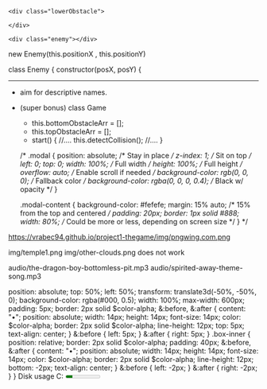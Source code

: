 
<div id="board">


    <div class="lowerObstacle">
        
    </div>

    <div class="enemy"></div>

</div>


new Enemy(this.positionX , this.positionY)


class Enemy {
    constructor(posX, posY) {


___________

- aim for descriptive names.
- (super bonus) class Game
  - this.bottomObstacleArr = [];
  - this.topObstacleArr = [];
  - start() {
        //....
        this.detectCollision();
        //....
  }

  /*
  .modal {
    position: absolute; /* Stay in place */
    z-index: 1; /* Sit on top */
    left: 0;
    top: 0;
    width: 100%; /* Full width */
    height: 100%; /* Full height */
    overflow: auto; /* Enable scroll if needed */
    background-color: rgb(0, 0, 0); /* Fallback color */
    background-color: rgba(0, 0, 0, 0.4); /* Black w/ opacity */
  }
  
  .modal-content {
    background-color: #fefefe;
    margin: 15% auto; /* 15% from the top and centered */
    padding: 20px;
    border: 1px solid #888;
    width: 80%; /* Could be more or less, depending on screen size */
  }
  */


https://vrabec94.github.io/project1-thegame/img/pngwing.com.png

img/temple1.png
img/other-clouds.png
does not work

audio/the-dragon-boy-bottomless-pit.mp3
audio/spirited-away-theme-song.mp3

position: absolute;
  top: 50%;
  left: 50%;
  transform: translate3d(-50%, -50%, 0);
  background-color: rgba(#000, 0.5);
  width: 100%;
  max-width: 600px;
  padding: 5px;
  border: 2px solid $color-alpha;
  &:before, &:after {
    content: "•";
    position: absolute;
    width: 14px;
    height: 14px;
    font-size: 14px;
    color: $color-alpha;
    border: 2px solid $color-alpha;
    line-height: 12px;
    top: 5px;
    text-align: center;
  }
  &:before {
    left: 5px;
  }
  &:after {
    right: 5px;
  }
  .box-inner {
    position: relative;
    border: 2px solid $color-alpha;
    padding: 40px;
    &:before, &:after {
      content: "•";
      position: absolute;
      width: 14px;
      height: 14px;
      font-size: 14px;
      color: $color-alpha;
      border: 2px solid $color-alpha;
      line-height: 12px;
      bottom: -2px;
      text-align: center;
    }
    &:before {
      left: -2px;
    }
    &:after {
      right: -2px;
    }
  }
  <label for="disk_c">Disk usage C:</label>
<meter id="disk_c" value="2" min="0" max="10">2 out of 10</meter><br>
